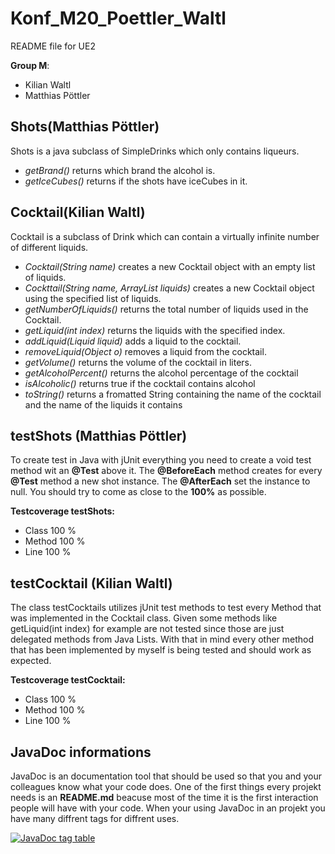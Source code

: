 # Konf_M20_Poettler_Waltl #

README file for UE2 

**Group M**:
- Kilian Waltl
- Matthias Pöttler

## Shots(Matthias Pöttler) ##

Shots is a java subclass of SimpleDrinks which only contains liqueurs.

- *getBrand()* returns which brand the alcohol is.
- *getIceCubes()* returns if the shots have iceCubes in it. 

## Cocktail(Kilian Waltl) ##

Cocktail is a subclass of Drink which can contain a virtually infinite number of different liquids.

- *Cocktail(String name)* creates a new Cocktail object with an empty list of liquids.
- *Cockttail(String name, ArrayList<Liquid> liquids)* creates a new Cocktail object using the specified list of liquids.
- *getNumberOfLiquids()* returns the total number of liquids used in the Cocktail.
- *getLiquid(int index)* returns the liquids with the specified index.
- *addLiquid(Liquid liquid)* adds a liquid to the cocktail.
- *removeLiquid(Object o)* removes a liquid from the cocktail.
- *getVolume()* returns the volume of the cocktail in liters.
- *getAlcoholPercent()* returns the alcohol percentage of the cocktail
- *isAlcoholic()* returns true if the cocktail contains alcohol
- *toString()* returns a fromatted String containing the name of the cocktail and the name of the liquids it contains

## testShots (Matthias Pöttler) ##

To create test in Java with jUnit everything you need to create a void test method wit an **@Test** above it.  The **@BeforeEach** method creates for every **@Test** method a new shot instance. The **@AfterEach** set the instance to null.
You should try to come as close to the **100%** as possible.

**Testcoverage testShots:**

- Class   100 %
- Method  100 %
- Line    100 %

## testCocktail (Kilian Waltl) ##

The class testCocktails utilizes jUnit test methods to test every Method that was implemented in the Cocktail class. Given some methods like getLiquid(int index) for example are not tested since those are just delegated methods from Java Lists. With that in mind every other method that has been implemented by myself is being tested and should work as expected.

**Testcoverage testCocktail:**

- Class   100 %
- Method  100 %
- Line    100 %

## JavaDoc informations ##

JavaDoc is an documentation tool that should be used so that you and your colleagues know what your code does.
One of the first things every projekt needs is an **README.md** beacuse most of the time it is the first interaction people will have with your code.
When your using JavaDoc in an projekt you have many diffrent tags for diffrent uses.

[![JavaDoc tag table](C:\Users\mpoet\OneDrive\Desktop\2.Semester\Bild\java-documentation-comments.jpg "javaDoc tags")](https://4.bp.blogspot.com/-VbWj_d4yB6s/XCdz58cV_JI/AAAAAAAAFPs/BDCCJaRGJMMMLJteNZmtpYUT6GRRuoaPACLcBGAs/s1600/java-documentation-comments.PNG)
 




